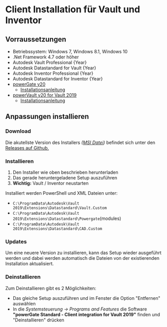 # Client Installation für Vault und Inventor

## Vorraussetzungen

+ Betriebssystem: Windows 7, Windows 8.1, Windows 10
+ .Net Framework 4.7 oder höher
+ Autodesk Vault Professional {Year}
+ Autodesk Datastandard for Vault {Year}
+ Autodesk Inventor Professional {Year}
+ Autodesk Datastandard for Inventor {Year}
+ [powerGate v20](http://download.coolorange.com/)
  + [Installationsanleitung](https://www.coolorange.com/wiki/doku.php?id=powergate:installation)
+ [powerVault v20 for Vault 2019](http://download.coolorange.com/)
  + [Installationsanleitung](https://www.coolorange.com/wiki/doku.php?id=powergate:installation)

## Anpassungen installieren

### Download

Die akutellste Version des Installers _([MSI Datei](https://docs.microsoft.com/en-us/windows/desktop/msi/windows-installer-portal))_ befindet sich unter den [Releases auf Github.](https://github.com/coolOrangeProjects/{RepoName}/releases)

### Installieren

1. Den Installer wie oben beschrieben herunterladen
1. Das gerade heruntergeladene Setup auszuführen
1. **Wichtig:** Vault / Inventor neustarten

Installiert werden PowerShell und XML Dateien unter:
+ `C:\ProgramData\Autodesk\Vault 2019\Extensions\Datastandard\Vault.Custom`
+ `C:\ProgramData\Autodesk\Vault 2019\Extensions\Datastandard\Powergate`(modules) 
+ `C:\ProgramData\Autodesk\Vault 2019\Extensions\Datastandard\CAD.Custom`


### Updates

Um eine neuere Version zu installieren, kann das Setup wieder ausgeführt werden und dabei werden automatisch die Dateien von der existierenden Installation aktualisiert.

### Deinstallieren

Zum Deinstallieren gibt es 2 Möglichkeiten:
+ Das gleiche Setup auszuführen und im Fenster die Option "Entfernen" auswählen
+ In die _Systemsteuerung -> Programs and Features_ die Software **"powerGate Standard - Client integration for Vault 2019"** finden und "Deinstallieren" drücken